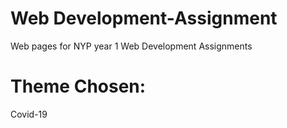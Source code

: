 # Web Development-Assignment
Web pages for NYP year 1 Web Development Assignments

# Theme Chosen:
Covid-19
